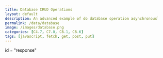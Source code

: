 ```yaml
---
title: Database CRUD Operations
layout: default
description: An advanced example of do database operation asynchronously between JavaScript and Backend Database.
permalink: /data/database
image: /images/database.png
categories: [C4.7, C7.0, C8.1, C8.6]
tags: [javascript, fetch, get, post, put]
---
```

<!DOCTYPE html>
<html>
  <head>
    <title>Reviews average:</title>
  </head>
  <body>
    <p> id = "response"</p>
  </body>
<script>
  fetch('http://localhost:5000/average', "GET")
  .then(response => response.text())
  .then(data => {
    const container = document.getElementById('container');
    container.innerHTML = data;
  })
  .catch(error => {
    console.error('Error fetching data:', error);
  })
</script>

</html>
